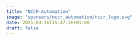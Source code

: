 ```yaml
---
title: "NCCR-Automation"
image: "sponsors/nccr_automation/nccr_logo.svg"
date: 2025-03-16T15:47:26+01:00
draft: false
---
```


